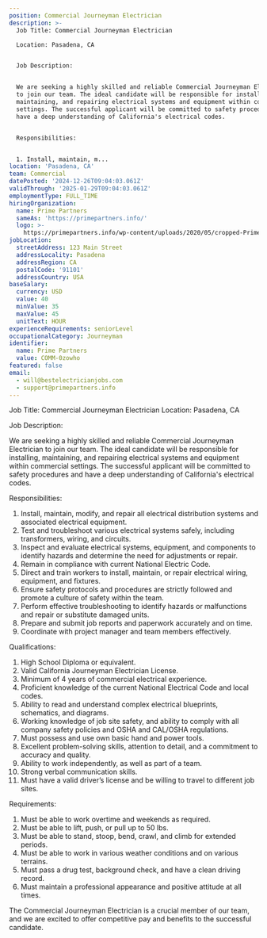 ```yaml
---
position: Commercial Journeyman Electrician
description: >-
  Job Title: Commercial Journeyman Electrician

  Location: Pasadena, CA


  Job Description: 


  We are seeking a highly skilled and reliable Commercial Journeyman Electrician
  to join our team. The ideal candidate will be responsible for installing,
  maintaining, and repairing electrical systems and equipment within commercial
  settings. The successful applicant will be committed to safety procedures and
  have a deep understanding of California's electrical codes.


  Responsibilities:


  1. Install, maintain, m...
location: 'Pasadena, CA'
team: Commercial
datePosted: '2024-12-26T09:04:03.061Z'
validThrough: '2025-01-29T09:04:03.061Z'
employmentType: FULL_TIME
hiringOrganization:
  name: Prime Partners
  sameAs: 'https://primepartners.info/'
  logo: >-
    https://primepartners.info/wp-content/uploads/2020/05/cropped-Prime-Partners-Logo-NO-BG-1-1.png
jobLocation:
  streetAddress: 123 Main Street
  addressLocality: Pasadena
  addressRegion: CA
  postalCode: '91101'
  addressCountry: USA
baseSalary:
  currency: USD
  value: 40
  minValue: 35
  maxValue: 45
  unitText: HOUR
experienceRequirements: seniorLevel
occupationalCategory: Journeyman
identifier:
  name: Prime Partners
  value: COMM-0zowho
featured: false
email:
  - will@bestelectricianjobs.com
  - support@primepartners.info
---
```




Job Title: Commercial Journeyman Electrician
Location: Pasadena, CA

Job Description: 

We are seeking a highly skilled and reliable Commercial Journeyman Electrician to join our team. The ideal candidate will be responsible for installing, maintaining, and repairing electrical systems and equipment within commercial settings. The successful applicant will be committed to safety procedures and have a deep understanding of California's electrical codes.

Responsibilities:

1. Install, maintain, modify, and repair all electrical distribution systems and associated electrical equipment.
2. Test and troubleshoot various electrical systems safely, including transformers, wiring, and circuits.
3. Inspect and evaluate electrical systems, equipment, and components to identify hazards and determine the need for adjustments or repair.
4. Remain in compliance with current National Electric Code.
5. Direct and train workers to install, maintain, or repair electrical wiring, equipment, and fixtures.
6. Ensure safety protocols and procedures are strictly followed and promote a culture of safety within the team.
7. Perform effective troubleshooting to identify hazards or malfunctions and repair or substitute damaged units.
8. Prepare and submit job reports and paperwork accurately and on time.
9. Coordinate with project manager and team members effectively.

Qualifications:

1. High School Diploma or equivalent.
2. Valid California Journeyman Electrician License.
3. Minimum of 4 years of commercial electrical experience.
4. Proficient knowledge of the current National Electrical Code and local codes.
5. Ability to read and understand complex electrical blueprints, schematics, and diagrams.
6. Working knowledge of job site safety, and ability to comply with all company safety policies and OSHA and CAL/OSHA regulations.
7. Must possess and use own basic hand and power tools.
8. Excellent problem-solving skills, attention to detail, and a commitment to accuracy and quality.
9. Ability to work independently, as well as part of a team.
10. Strong verbal communication skills.
11. Must have a valid driver’s license and be willing to travel to different job sites.

Requirements:

1. Must be able to work overtime and weekends as required.
2. Must be able to lift, push, or pull up to 50 lbs.
3. Must be able to stand, stoop, bend, crawl, and climb for extended periods.
4. Must be able to work in various weather conditions and on various terrains.
5. Must pass a drug test, background check, and have a clean driving record.
6. Must maintain a professional appearance and positive attitude at all times. 

The Commercial Journeyman Electrician is a crucial member of our team, and we are excited to offer competitive pay and benefits to the successful candidate.
